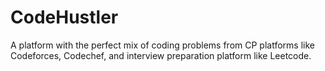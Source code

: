 # CodeHustler
A platform with the perfect mix of coding problems from CP platforms like Codeforces, Codechef, and interview preparation platform like Leetcode.
